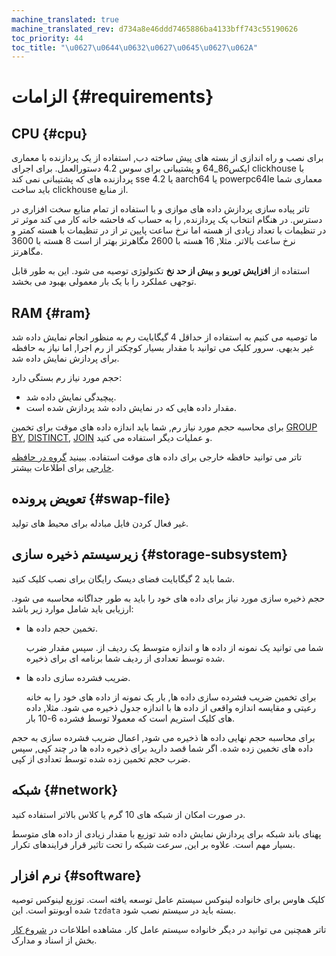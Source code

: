 ```yaml
---
machine_translated: true
machine_translated_rev: d734a8e46ddd7465886ba4133bff743c55190626
toc_priority: 44
toc_title: "\u0627\u0644\u0632\u0627\u0645\u0627\u062A"
---
```


# الزامات {#requirements}

## CPU {#cpu}

برای نصب و راه اندازی از بسته های پیش ساخته دب, استفاده از یک پردازنده با معماری ایکس86\_64 و پشتیبانی برای سوس 4.2 دستورالعمل. برای اجرای clickhouse با پردازنده های که پشتیبانی نمی کند sse 4.2 یا aarch64 یا powerpc64le معماری شما باید ساخت clickhouse از منابع.

تاتر پیاده سازی پردازش داده های موازی و با استفاده از تمام منابع سخت افزاری در دسترس. در هنگام انتخاب یک پردازنده, را به حساب که فاحشه خانه کار می کند موثر تر در تنظیمات با تعداد زیادی از هسته اما نرخ ساعت پایین تر از در تنظیمات با هسته کمتر و نرخ ساعت بالاتر. مثلا, 16 هسته با 2600 مگاهرتز بهتر از است 8 هسته با 3600 مگاهرتز.

استفاده از **افزایش توربو** و **بیش از حد نخ** تکنولوژی توصیه می شود. این به طور قابل توجهی عملکرد را با یک بار معمولی بهبود می بخشد.

## RAM {#ram}

ما توصیه می کنیم به استفاده از حداقل 4 گیگابایت رم به منظور انجام نمایش داده شد غیر بدیهی. سرور کلیک می توانید با مقدار بسیار کوچکتر از رم اجرا, اما نیاز به حافظه برای پردازش نمایش داده شد.

حجم مورد نیاز رم بستگی دارد:

-   پیچیدگی نمایش داده شد.
-   مقدار داده هایی که در نمایش داده شد پردازش شده است.

برای محاسبه حجم مورد نیاز رم, شما باید اندازه داده های موقت برای تخمین [GROUP BY](../sql_reference/statements/select.md#select-group-by-clause), [DISTINCT](../sql_reference/statements/select.md#select-distinct), [JOIN](../sql_reference/statements/select.md#select-join) و عملیات دیگر استفاده می کنید.

تاتر می توانید حافظه خارجی برای داده های موقت استفاده. ببینید [گروه در حافظه خارجی](../sql_reference/statements/select.md#select-group-by-in-external-memory) برای اطلاعات بیشتر.

## تعویض پرونده {#swap-file}

غیر فعال کردن فایل مبادله برای محیط های تولید.

## زیرسیستم ذخیره سازی {#storage-subsystem}

شما باید 2 گیگابایت فضای دیسک رایگان برای نصب کلیک کنید.

حجم ذخیره سازی مورد نیاز برای داده های خود را باید به طور جداگانه محاسبه می شود. ارزیابی باید شامل موارد زیر باشد:

-   تخمین حجم داده ها.

    شما می توانید یک نمونه از داده ها و اندازه متوسط یک ردیف از. سپس مقدار ضرب شده توسط تعدادی از ردیف شما برنامه ای برای ذخیره.

-   ضریب فشرده سازی داده ها.

    برای تخمین ضریب فشرده سازی داده ها, بار یک نمونه از داده های خود را به خانه رعیتی و مقایسه اندازه واقعی از داده ها با اندازه جدول ذخیره می شود. مثلا, داده های کلیک استریم است که معمولا توسط فشرده 6-10 بار.

برای محاسبه حجم نهایی داده ها ذخیره می شود, اعمال ضریب فشرده سازی به حجم داده های تخمین زده شده. اگر شما قصد دارید برای ذخیره داده ها در چند کپی, سپس ضرب حجم تخمین زده شده توسط تعدادی از کپی.

## شبکه {#network}

در صورت امکان از شبکه های 10 گرم یا کلاس بالاتر استفاده کنید.

پهنای باند شبکه برای پردازش نمایش داده شد توزیع با مقدار زیادی از داده های متوسط بسیار مهم است. علاوه بر این, سرعت شبکه را تحت تاثیر قرار فرایندهای تکرار.

## نرم افزار {#software}

کلیک هاوس برای خانواده لینوکس سیستم عامل توسعه یافته است. توزیع لینوکس توصیه شده اوبونتو است. این `tzdata` بسته باید در سیستم نصب شود.

تاتر همچنین می توانید در دیگر خانواده سیستم عامل کار. مشاهده اطلاعات در [شروع کار](../getting_started/index.md) بخش از اسناد و مدارک.
